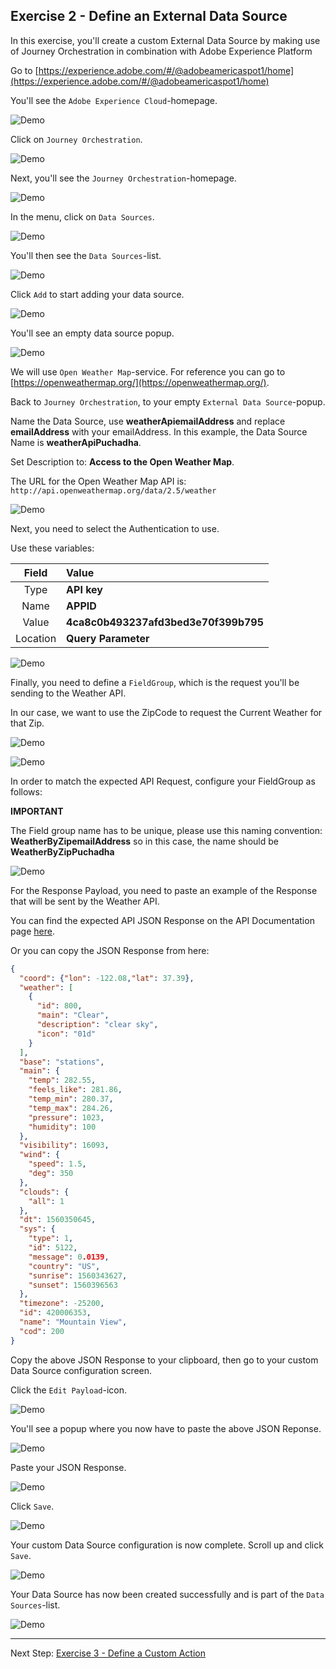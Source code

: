 ## Exercise 2 - Define an External Data Source

In this exercise, you'll create a custom External Data Source by making use of Journey Orchestration in combination with Adobe Experience Platform

Go to [https://experience.adobe.com/#/@adobeamericaspot1/home](https://experience.adobe.com/#/@adobeamericaspot1/home)

You'll see the ``Adobe Experience Cloud``-homepage.

![Demo](./images/aec.png)

Click on ``Journey Orchestration``.
 
![Demo](./images/aecjo.png)

Next, you'll see the ``Journey Orchestration``-homepage.

![Demo](./images/aecjoh.png)

In the menu, click on ``Data Sources``.

![Demo](./images/menudatasources.png)

You'll then see the ``Data Sources``-list.

![Demo](./images/dshome.png)

Click ``Add`` to start adding your data source.

![Demo](./images/add.png)

You'll see an empty data source popup.

![Demo](./images/emptyds.png)

We will use ``Open Weather Map``-service. For reference you can go to [https://openweathermap.org/](https://openweathermap.org/).

Back to ``Journey Orchestration``, to your empty ``External Data Source``-popup.
 
Name the Data Source, use **weatherApiemailAddress** and replace **emailAddress** with your emailAddress. In this example, the Data Source Name is **weatherApiPuchadha**.

Set Description to: **Access to the Open Weather Map**.

The URL for the Open Weather Map API is: ``http://api.openweathermap.org/data/2.5/weather``

![Demo](./images/dsname.png)

Next, you need to select the Authentication to use. 

Use these variables:

| Field               | Value              |
|:-----------------------:| :-----------------------|
| Type            |**API key**            |
| Name           | **APPID**         |
| Value           | **4ca8c0b493237afd3bed3e70f399b795**         |
| Location           | **Query Parameter**         |

![Demo](./images/dsauth.png)

Finally, you need to define a ``FieldGroup``, which is the request you'll be sending to the Weather API. 

In our case, we want to use the ZipCode to request the Current Weather for that Zip.

![Demo](./images/fg.png)

![Demo](./images/owmapi.png)

In order to match the expected API Request, configure your FieldGroup as follows:

**IMPORTANT** 

The Field group name has to be unique, please use this naming convention: **WeatherByZipemailAddress** so in this case, the name should be **WeatherByZipPuchadha**

![Demo](./images/fg1.png)

For the Response Payload, you need to paste an example of the Response that will be sent by the Weather API.

You can find the expected API JSON Response on the API Documentation page [here](https://openweathermap.org/current#zip).


Or you can copy the JSON Response from here:

```json
{
  "coord": {"lon": -122.08,"lat": 37.39},
  "weather": [
    {
      "id": 800,
      "main": "Clear",
      "description": "clear sky",
      "icon": "01d"
    }
  ],
  "base": "stations",
  "main": {
    "temp": 282.55,
    "feels_like": 281.86,
    "temp_min": 280.37,
    "temp_max": 284.26,
    "pressure": 1023,
    "humidity": 100
  },
  "visibility": 16093,
  "wind": {
    "speed": 1.5,
    "deg": 350
  },
  "clouds": {
    "all": 1
  },
  "dt": 1560350645,
  "sys": {
    "type": 1,
    "id": 5122,
    "message": 0.0139,
    "country": "US",
    "sunrise": 1560343627,
    "sunset": 1560396563
  },
  "timezone": -25200,
  "id": 420006353,
  "name": "Mountain View",
  "cod": 200
}
```

Copy the above JSON Response to your clipboard, then go to your custom Data Source configuration screen.

Click the ``Edit Payload``-icon.

![Demo](./images/owmapi2.png)

You'll see a popup where you now have to paste the above JSON Reponse.

![Demo](./images/owmapi3.png)

Paste your JSON Response.

![Demo](./images/owmapi4.png)

Click ``Save``.

![Demo](./images/dssave.png)

Your custom Data Source configuration is now complete. Scroll up and click ``Save``.

![Demo](./images/dssave2.png)

Your Data Source has now been created successfully and is part of the ``Data Sources``-list.

![Demo](./images/dslist.png)

---

Next Step: [Exercise 3 - Define a Custom Action](./Exercise3-Action.md)

